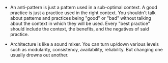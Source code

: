 - An anti-pattern is just a pattern used in a sub-optimal context. A good practice is just a practice used in the right context. You shouldn't talk about patterns and practices being "good" or "bad" without talking about the context in which they will be used. Every "best practice" should include the context, the benefits, and the negatives of said practice.

- Architecture is like a sound mixer. You can turn up/down various levels such as modularity, consistency, availability, reliability. But changing one usually drowns out another.
